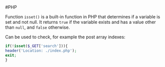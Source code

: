 #PHP 

Function `isset()` is a built-in function in PHP that determines if a variable is set and not null. 
It returns `true` if the variable exists and has a value other than `null`, and `false` otherwise.

Can be used to check, for example the post array indexes: 

```PHP 
if(!isset($_GET['search'])){
header('Location: ./index.php');
exit; 
}
```